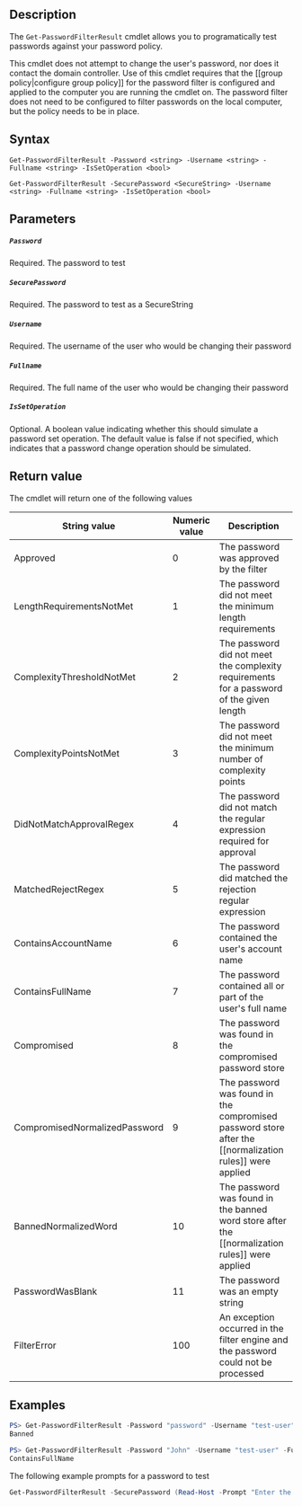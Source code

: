 ## Description
The ```Get-PasswordFilterResult``` cmdlet allows you to programatically test passwords against your password policy. 

This cmdlet does not attempt to change the user's password, nor does it contact the domain controller. Use of this cmdlet requires that the [[group policy|configure group policy]] for the password filter is configured and applied to the computer you are running the cmdlet on. The password filter does not need to be configured to filter passwords on the local computer, but the policy needs to be in place. 

## Syntax
```
Get-PasswordFilterResult -Password <string> -Username <string> -Fullname <string> -IsSetOperation <bool>

Get-PasswordFilterResult -SecurePassword <SecureString> -Username <string> -Fullname <string> -IsSetOperation <bool>
```
## Parameters
##### `Password`
Required. The password to test
##### `SecurePassword`
Required. The password to test as a SecureString
##### `Username`
Required. The username of the user who would be changing their password
##### `Fullname`
Required. The full name of the user who would be changing their password
##### `IsSetOperation`
Optional. A boolean value indicating whether this should simulate a password set operation. The default value is false if not specified, which indicates that a password change operation should be simulated.

## Return value
The cmdlet will return one of the following values

| String value | Numeric value | Description |
| --- | --- | --- |
| Approved | 0 | The password was approved by the filter |
| LengthRequirementsNotMet | 1 | The password did not meet the minimum length requirements |
| ComplexityThresholdNotMet | 2 | The password did not meet the complexity requirements for a password of the given length |
| ComplexityPointsNotMet | 3 | The password did not meet the minimum number of complexity points |
| DidNotMatchApprovalRegex | 4 | The password did not match the regular expression required for approval |
| MatchedRejectRegex | 5 | The password did matched the rejection regular expression |
| ContainsAccountName | 6 | The password contained the user's account name |
| ContainsFullName | 7 | The password contained all or part of the user's full name |
| Compromised | 8 | The password was found in the compromised password store |
| CompromisedNormalizedPassword | 9 | The password was found in the compromised password store after the [[normalization rules]] were applied |
| BannedNormalizedWord | 10 | The password was found in the banned word store after the [[normalization rules]] were applied |
| PasswordWasBlank | 11 | The password was an empty string |
| FilterError | 100 | An exception occurred in the filter engine and the password could not be processed |

## Examples
```powershell
PS> Get-PasswordFilterResult -Password "password" -Username "test-user" -Fullname "John Test"
Banned

PS> Get-PasswordFilterResult -Password "John" -Username "test-user" -Fullname "John Test"
ContainsFullName
```

The following example prompts for a password to test
```powershell
Get-PasswordFilterResult -SecurePassword (Read-Host -Prompt "Enter the password" -AsSecureString) -Username (Read-Host -Prompt "Enter the user's username") -Fullname (Read-Host -Prompt "Enter the user's full name")
```
